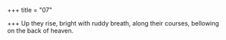 +++
title = "07"

+++
Up they rise, bright with ruddy breath, along their courses,
bellowing on the back of heaven.